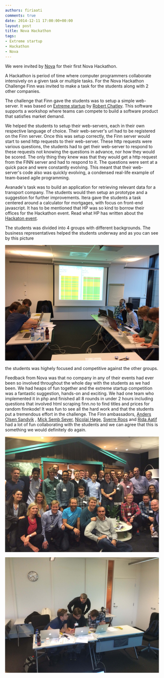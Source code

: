 ```yaml
---
authors: firiaati
comments: true
date: 2014-12-11 17:00:00+00:00
layout: post
title: Nova Hackathon
tags:
- Extreme startup
- Hackathon
- Nova
---
```


We were invited by [Nova](http://www.nova100.no/) for their first Nova Hackathon.

A Hackathon is period of time where computer programmers collaborate intensively on a given task or multiple tasks. For the Nova Hackathon Challenge Finn was invited to make a task for the students along with 2 other companies.

The challenge that Finn gave the students was to setup a simple web-server. It was based on [Extreme startup](https://github.com/rchatley/extreme_startup) by [Robert Chatley](https://github.com/rchatley). This software supports a workshop where teams can compete to build a software product that satisfies market demand.

We helped the students to setup their web-servers, each in their own respective language of choice. Their web-server's url had to be registered on the Finn server. Once this was setup correctly, the Finn server would start to send http requests to their web-server. These http requests were various questions, the students had to get their web-server to respond to these requests not knowing the questions in advance, nor how they would be scored. The only thing they knew was that they would get a http request from the FINN server and had to respond to it. The questions were sent at a quick pace and were constantly evolving. This meant that their web-server's code also was quickly evolving, a condensed real-life example of team-based agile programming.

Avanade's task was to build an application for retrieving relevant data for a transport company. The students would then setup an prototype and a suggestion for further improvements. Itera gave the students a task centered around a calculator for mortgages, with focus on front-end javascript. It has to be mentioned that HP was so kind to borrow their offices for the Hackathon event. Read what HP has written about the [Hackaton event](http://h30499.www3.hp.com/t5/Garasjen-uten-nerden-stopper/HP-legger-ut-r%C3%B8d-l%C3%B8per-for-IT-studentene/ba-p/6675928#.VIlQC6SG-lb).

The students was divided into 4 groups with different backgrounds. The business representatives helped the students underway and as you can see by this picture

![Participants for the Finn's Challenge](/images/2014-12-11-nova-hackathon/hackaton.JPG "Participants for the Finn's Challenge")

the students was highely focused and competitive against the other groups.

Feedback from Nova was that no company in any of their events had ever been so involved throughout the whole day with the students as we had been. We had heaps of fun together and the extreme startup competition was a fantastic suggestion, hands-on and exciting. We had one team who implemented it in php and finished all 8 rounds in under 2 hours including questions that involved html scraping finn.no to find titles and prices for random finnkode! It was fun to see all the hard work and that the students put a tremendous effort in the challenge. The Finn ambassadors, [Anders Olsen Sandvik](https://twitter.com/andersos) , [Mick Semb Sever](https://twitter.com/mck_sw), [Nicolai Høge](https://no.linkedin.com/pub/nicolai-h%C3%B8ge/2/333/524), [Sverre Roos](https://twitter.com/sverreroos) and [Rida Aatif](https://no.linkedin.com/pub/rida-aatif/0/b65/438) had a lot of fun collaborating with the students and we can agree that this is something we would definitely do again.

![Picture of all the Participants](/images/2014-12-11-nova-hackathon/participants.jpg "Picture of all the Participant")

![Group 2](/images/2014-12-11-nova-hackathon/php_group.jpg "Group 2")
